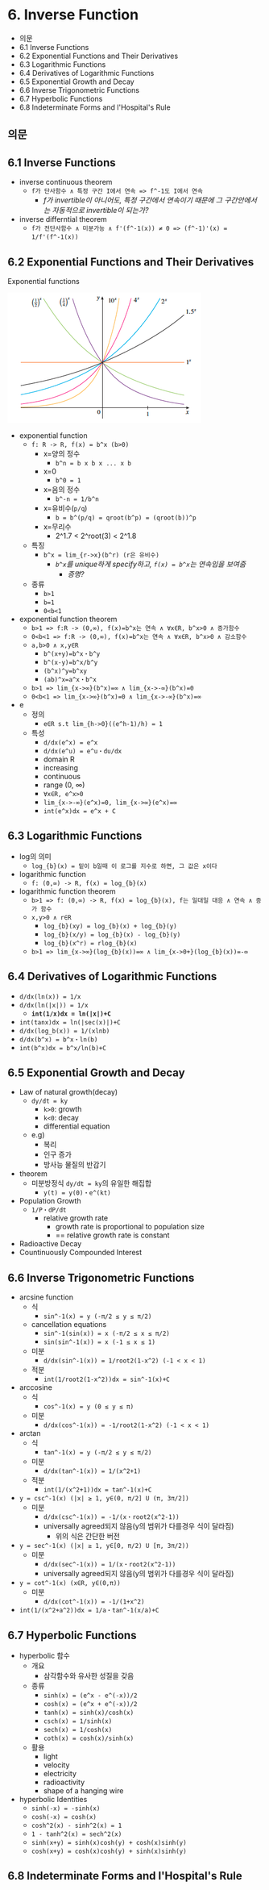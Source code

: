 # 6. Inverse Function

- 의문
- 6.1 Inverse Functions
- 6.2 Exponential Functions and Their Derivatives
- 6.3 Logarithmic Functions
- 6.4 Derivatives of Logarithmic Functions
- 6.5 Exponential Growth and Decay
- 6.6 Inverse Trigonometric Functions
- 6.7 Hyperbolic Functions
- 6.8 Indeterminate Forms and l'Hospital's Rule

## 의문

## 6.1 Inverse Functions

- inverse continuous theorem
  - `f가 단사함수 ∧ 특정 구간 I에서 연속 => f^-1도 I에서 연속`
    - *f가 invertible이 아니어도, 특정 구간에서 연속이기 때문에 그 구간안에서는 자동적으로 invertible이 되는가?*
- inverse differntial theorem
  - `f가 전단사함수 ∧ 미분가능 ∧ f'(f^-1(x)) ≠ 0 => (f^-1)'(x) = 1/f'(f^-1(x))`

## 6.2 Exponential Functions and Their Derivatives

Exponential functions

![](./images/ch6/exponential_function1.png)

- exponential function
  - `f: R -> R, f(x) = b^x (b>0)`
    - x=양의 정수
      - `b^n = b x b x ... x b`
    - x=0
      - `b^0 = 1`
    - x=음의 정수
      - `b^-n = 1/b^n`
    - x=유비수(`p/q`)
      - `b = b^(p/q) = qroot(b^p) = (qroot(b))^p`
    - x=무리수
      - 2^1.7 < 2^root(3) < 2^1.8
  - 특징
    - `b^x = lim_{r->x}(b^r) (r은 유비수)`
      - *`b^x`를 unique하게 specify하고, `f(x) = b^x`는 연속임을 보여줌*
        - *증명?*
  - 종류
    - `b>1`
    - `b=1`
    - `0<b<1`
- exponential function theorem
  - `b>1 => f:R -> (0,∞), f(x)=b^x는 연속 ∧ ∀x∈R, b^x>0 ∧ 증가함수`
  - `0<b<1 => f:R -> (0,∞), f(x)=b^x는 연속 ∧ ∀x∈R, b^x>0 ∧ 감소함수`
  - `a,b>0 ∧ x,y∈R`
    - `b^(x+y)=b^x・b^y`
    - `b^(x-y)=b^x/b^y`
    - `(b^x)^y=b^xy`
    - `(ab)^x=a^x・b^x`
  - `b>1 => lim_{x->∞}(b^x)=∞ ∧ lim_{x->-∞}(b^x)=0`
  - `0<b<1 => lim_{x->∞}(b^x)=0 ∧ lim_{x->-∞}(b^x)=∞`
- e
  - 정의
    - `e∈R s.t lim_{h->0}((e^h-1)/h) = 1`
  - 특성
    - `d/dx(e^x) = e^x`
    - `d/dx(e^u) = e^u・du/dx`
    - domain R
    - increasing
    - continuous
    - range (0, ∞)
    - `∀x∈R, e^x>0`
    - `lim_{x->-∞}(e^x)=0, lim_{x->∞}(e^x)=∞`
    - `int(e^x)dx = e^x + C`

## 6.3 Logarithmic Functions

- log의 의미
  - `log_{b}(x) = 밑이 b일때 이 로그를 지수로 하면, 그 값은 x이다`
- logarithmic function
  - `f: (0,∞) -> R, f(x) = log_{b}(x)`
- logarithmic function theorem
  - `b>1 => f: (0,∞) -> R, f(x) = log_{b}(x), f는 일대일 대응 ∧ 연속 ∧ 증가 함수`
  - `x,y>0 ∧ r∈R`
    - `log_{b}(xy) = log_{b}(x) + log_{b}(y)`
    - `log_{b}(x/y) = log_{b}(x) - log_{b}(y)`
    - `log_{b}(x^r) = rlog_{b}(x)`
  - `b>1 => lim_{x->∞}(log_{b}(x))=∞ ∧ lim_{x->0+}(log_{b}(x))=-∞`

## 6.4 Derivatives of Logarithmic Functions

- `d/dx(ln(x)) = 1/x`
- `d/dx(ln(|x|)) = 1/x`
  - **`int(1/x)dx = ln(|x|)+C`**
- `int(tanx)dx = ln(|sec(x)|)+C`
- `d/dx(log_b(x)) = 1/(xlnb)`
- `d/dx(b^x) = b^x・ln(b)`
- `int(b^x)dx = b^x/ln(b)+C`

## 6.5 Exponential Growth and Decay

- Law of natural growth(decay)
  - `dy/dt = ky`
    - `k>0`: growth
    - `k<0`: decay
    - differential equation
  - e.g)
    - 복리
    - 인구 증가
    - 방사능 물질의 반감기
- theorem
  - 미분방정식 `dy/dt = ky`의 유일한 해집합
    - `y(t) = y(0)・e^(kt)`
- Population Growth
  - `1/P・dP/dt`
    - relative growth rate
      - growth rate is proportional to population size
      - == relative growth rate is constant
- Radioactive Decay
- Countinuously Compounded Interest

## 6.6 Inverse Trigonometric Functions

- arcsine function
  - 식
    - `sin^-1(x) = y (-π/2 ≤ y ≤ π/2)`
  - cancellation equations
    - `sin^-1(sin(x)) = x (-π/2 ≤ x ≤ π/2)`
    - `sin(sin^-1(x)) = x (-1 ≤ x ≤ 1)`
  - 미분
    - `d/dx(sin^-1(x)) = 1/root2(1-x^2) (-1 < x < 1)`
  - 적분
    - `int(1/root2(1-x^2))dx = sin^-1(x)+C`
- arccosine
  - 식
    - `cos^-1(x) = y (0 ≤ y ≤ π)`
  - 미분
    - `d/dx(cos^-1(x)) = -1/root2(1-x^2) (-1 < x < 1)`
- arctan
  - 식
    - `tan^-1(x) = y (-π/2 ≤ y ≤ π/2)`
  - 미분
    - `d/dx(tan^-1(x)) = 1/(x^2+1)`
  - 적분
    - `int(1/(x^2+1))dx = tan^-1(x)+C`
- `y = csc^-1(x) (|x| ≥ 1, y∈(0, π/2] U (π, 3π/2]) `
  - 미분
    - `d/dx(csc^-1(x)) = -1/(x・root2(x^2-1))`
    - universally agreed되지 않음(y의 범위가 다를경우 식이 달라짐)
      - 위의 식은 간단한 버전
- `y = sec^-1(x) (|x| ≥ 1, y∈[0, π/2) U [π, 3π/2))`
  - 미분
    - `d/dx(sec^-1(x)) = 1/(x・root2(x^2-1))`
    - universally agreed되지 않음(y의 범위가 다를경우 식이 달라짐)
- `y = cot^-1(x) (x∈R, y∈(0,π))`
  - 미분
    - `d/dx(cot^-1(x)) = -1/(1+x^2)`
- `int(1/(x^2+a^2))dx = 1/a・tan^-1(x/a)+C`

## 6.7 Hyperbolic Functions

- hyperbolic 함수
  - 개요
    - 삼각함수와 유사한 성질을 갖음
  - 종류
    - `sinh(x) = (e^x - e^(-x))/2`
    - `cosh(x) = (e^x + e^(-x))/2`
    - `tanh(x) = sinh(x)/cosh(x)`
    - `csch(x) = 1/sinh(x)`
    - `sech(x) = 1/cosh(x)`
    - `coth(x) = cosh(x)/sinh(x)`
  - 활용
    - light
    - velocity
    - electricity
    - radioactivity
    - shape of a hanging wire
- hyperbolic Identities
  - `sinh(-x) = -sinh(x)`
  - `cosh(-x) = cosh(x)`
  - `cosh^2(x) - sinh^2(x) = 1`
  - `1 - tanh^2(x) = sech^2(x)`
  - `sinh(x+y) = sinh(x)cosh(y) + cosh(x)sinh(y)`
  - `cosh(x+y) = cosh(x)cosh(y) + sinh(x)sinh(y)`

## 6.8 Indeterminate Forms and l'Hospital's Rule
